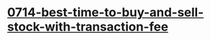 # [0714-best-time-to-buy-and-sell-stock-with-transaction-fee](https://leetcode.com/problems/best-time-to-buy-and-sell-stock-with-transaction-fee)